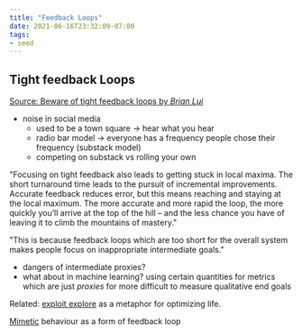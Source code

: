 ```yaml
---
title: "Feedback Loops"
date: 2021-06-16T23:32:09-07:00
tags:
- seed
---
```


## Tight feedback Loops
[Source: Beware of tight feedback loops by *Brian Lui*](https://brianlui.dog/2020/05/10/beware-of-tight-feedback-loops/)

-  noise in social media
    -  used to be a town square → hear what you hear
    -  radio bar model → everyone has a frequency people chose their frequency (substack model)
    -  competing on substack vs rolling your own

"Focusing on tight feedback also leads to getting stuck in local maxima. The short turnaround time leads to the pursuit of incremental improvements. Accurate feedback reduces error, but this means reaching and staying at the local maximum. The more accurate and more rapid the loop, the more quickly you’ll arrive at the top of the hill – and the less chance you have of leaving it to climb the mountains of mastery."

"This is because feedback loops which are too short for the overall system makes people focus on inappropriate intermediate goals."
* dangers of intermediate proxies?
* what about in machine learning? using certain quantities for metrics which are just *proxies* for more difficult to measure qualitative end goals

Related: [exploit explore](thoughts/exploit%20explore.md) as a metaphor for optimizing life.

[Mimetic](thoughts/mimetic.md) behaviour as a form of feedback loop

